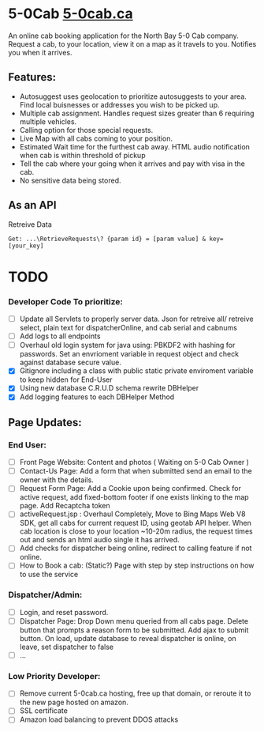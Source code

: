 # 5-0Cab [5-0cab.ca](http://fivezerocabbookingapp-env.eba-txkffpzh.ca-central-1.elasticbeanstalk.com/)

An online cab booking application for the North Bay 5-0 Cab company.
Request a cab, to your location, view it on a map as it travels to you. Notifies you when it arrives.

## Features:

- Autosuggest uses geolocation to prioritize autosuggests to your area. Find local buisnesses or addresses you wish to be picked up.
- Multiple cab assignment. Handles request sizes greater than 6 requiring multiple vehicles.
- Calling option for those special requests.
- Live Map with all cabs coming to your position.
- Estimated Wait time for the furthest cab away. HTML audio notification when cab is within threshold of pickup
- Tell the cab where your going when it arrives and pay with visa in the cab.
- No sensitive data being stored.


## As an API
Retreive Data 
```
Get: ...\RetrieveRequests\? {param id} = [param value] & key=[your_key]
```



# TODO
### Developer Code To prioritize:
- [ ] Update all Servlets to properly server data. Json for retreive all/ retreive select, plain text for dispatcherOnline, and cab serial and cabnums
- [ ] Add logs to all endpoints
- [ ] Overhaul old login system for java using: PBKDF2 with hashing for passwords. Set an envrioment variable in request object and check against database secure value.
- [x] Gitignore including a class with public static private enviroment variable to keep hidden for End-User
- [x] Using new database C.R.U.D schema rewrite DBHelper
- [x] Add logging features to each DBHelper Method
## Page Updates:
### End User:
- [ ] Front Page Website: Content and photos ( Waiting on 5-0 Cab Owner )
- [ ] Contact-Us Page: Add a form that when submitted send an email to the owner with the details.
- [ ] Request Form Page: Add a Cookie upon being confirmed. Check for active request, add fixed-bottom footer if one exists linking to the map page. Add Recaptcha token
- [ ] activeRequest.jsp : Overhaul Completely, Move to Bing Maps Web V8 SDK, get all cabs for current request ID, using geotab API helper. When cab location is close to your location ~10-20m radius, the request times out and sends an html audio single it has arrived.
- [ ] Add checks for dispatcher being online, redirect to calling feature if not online.
- [ ] How to Book a cab: (Static?) Page with step by step instructions on how to use the service
### Dispatcher/Admin:
- [ ] Login, and reset password. 
- [ ] Dispatcher Page: Drop Down menu queried from all cabs page. Delete button that prompts a reason form to be submitted. Add ajax to submit button. On load, update database to reveal dispatcher is online, on leave, set dispatcher to false
- [ ] ...
### Low Priority Developer:
- [ ] Remove current 5-0cab.ca hosting, free up that domain, or reroute it to the new page hosted on amazon.
- [ ] SSL certificate
- [ ] Amazon load balancing to prevent DDOS attacks
